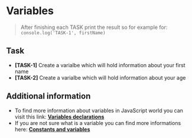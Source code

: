 # Variables

> After finishing each TASK print the result so for example for: `console.log('TASK-1', firstName)`

## Task

- **[TASK-1]** Create a varialbe which will hold information about your first name
- **[TASK-2]** Create a varialbe which will hold information about your age

## Additional information

- To find more information about variables in JavaScript world you can visit this link: **[Variables declarations](https://developer.mozilla.org/en-US/docs/Web/JavaScript/Guide/Grammar_and_types#declarations)**
- If you are not sure what is a variable you can find more informations here: **[Constants and variables](https://www.bbc.co.uk/bitesize/guides/zc6s4wx/revision/5)**
